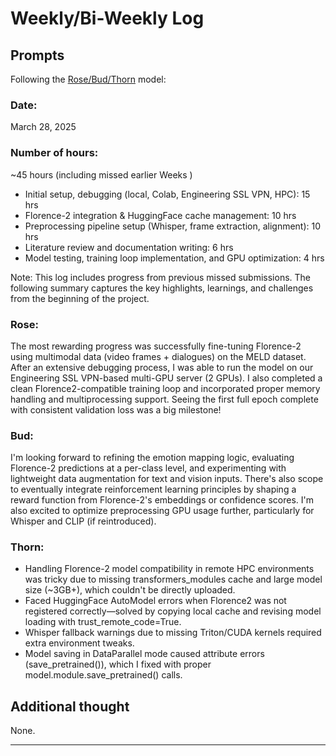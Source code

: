 # Weekly/Bi-Weekly Log

## Prompts
Following the [Rose/Bud/Thorn](https://www.panoramaed.com/blog/rose-bud-thorn-activity-and-worksheet#:~:text=%22Rose%2C%20Bud%2C%20Thorn%22%20is%20a%20mindful%20design%2D,day%2C%20week%2C%20or%20month.) model:

### Date: 
March 28, 2025


### Number of hours: 
~45 hours (including missed earlier Weeks )

- Initial setup, debugging (local, Colab, Engineering SSL VPN, HPC): 15 hrs
- Florence-2 integration & HuggingFace cache management: 10 hrs
- Preprocessing pipeline setup (Whisper, frame extraction, alignment): 10 hrs
- Literature review and documentation writing: 6 hrs
- Model testing, training loop implementation, and GPU optimization: 4 hrs

Note: This log includes progress from previous missed submissions. The following summary captures the key highlights, learnings, and challenges from the beginning of the project.

### Rose:
The most rewarding progress was successfully fine-tuning Florence-2 using multimodal data (video frames + dialogues) on the MELD dataset. After an extensive debugging process, I was able to run the model on our Engineering SSL VPN-based multi-GPU server (2 GPUs). I also completed a clean Florence2-compatible training loop and incorporated proper memory handling and multiprocessing support. Seeing the first full epoch complete with consistent validation loss was a big milestone!

### Bud: 
I'm looking forward to refining the emotion mapping logic, evaluating Florence-2 predictions at a per-class level, and experimenting with lightweight data augmentation for text and vision inputs. There's also scope to eventually integrate reinforcement learning principles by shaping a reward function from Florence-2's embeddings or confidence scores. I'm also excited to optimize preprocessing GPU usage further, particularly for Whisper and CLIP (if reintroduced).

### Thorn: 
- Handling Florence-2 model compatibility in remote HPC environments was tricky due to missing transformers_modules cache and large model size (~3GB+), which couldn't be directly uploaded.
- Faced HuggingFace AutoModel errors when Florence2 was not registered correctly—solved by copying local cache and revising model loading with trust_remote_code=True.
- Whisper fallback warnings due to missing Triton/CUDA kernels required extra environment tweaks.
- Model saving in DataParallel mode caused attribute errors (save_pretrained()), which I fixed with proper model.module.save_pretrained() calls.

## Additional thought
None.

---

